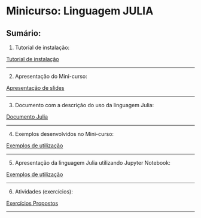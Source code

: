 # Minicurso: Linguagem JULIA

## Sumário:

1. Tutorial de instalação:

<a href="https://github.com/Daniel-C-Fernandes/julia/tree/main/selmat">Tutorial de instalação</a>

<hr>

2. Apresentação do Mini-curso:

<a href="https://github.com/Daniel-C-Fernandes/julia/blob/main/selmat/Mini_curso_Julia.pdf">Apresentação de slides</a>

<hr>

3. Documento com a descrição do uso da linguagem Julia:

<a href="https://github.com/Daniel-C-Fernandes/julia/blob/main/selmat/introducao-julia.ipynb">Documento Julia</a>

<hr>

4. Exemplos desenvolvidos no Mini-curso:

<a href="https://github.com/Daniel-C-Fernandes/julia/blob/main/selmat/apresentacao.ipynb">Exemplos de utilização</a>

<hr>

5. Apresentação da linguagem Julia utilizando Jupyter Notebook:

<a href="https://github.com/Daniel-C-Fernandes/julia/blob/main/selmat/Mini-curso-Julia.ipynb">Exemplos de utilização</a>

<hr>

6. Atividades (exercícios):

<a href="https://github.com/Daniel-C-Fernandes/julia/blob/main/selmat/exercicios.ipynb">Exercícios Propostos</a>

<hr>
